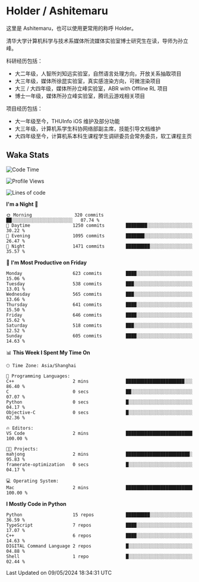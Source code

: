 # Holder / Ashitemaru

这里是 Ashitemaru，也可以使用更常用的称呼 Holder。

清华大学计算机科学与技术系媒体所流媒体实验室博士研究生在读，导师为孙立峰。

科研经历包括：

- 大二年级，人智所刘知远实验室，自然语言处理方向，开放关系抽取项目
- 大三年级，媒体所徐昆实验室，真实感渲染方向，可微渲染项目
- 大三 / 大四年级，媒体所孙立峰实验室，ABR with Offline RL 项目
- 博士一年级，媒体所孙立峰实验室，腾讯云游戏相关项目

项目经历包括：

- 大一年级至今，THUInfo iOS 维护及部分功能
- 大三年级，计算机系学生科协网络部副主席，技能引导文档维护
- 大四年级至今，计算机系本科生课程学生调研委员会常务委员，软工课程主页

## Waka Stats

<!--START_SECTION:waka-->
![Code Time](http://img.shields.io/badge/Code%20Time-1%2C049%20hrs%2031%20mins-blue)

![Profile Views](http://img.shields.io/badge/Profile%20Views-8-blue)

![Lines of code](https://img.shields.io/badge/From%20Hello%20World%20I%27ve%20Written-3.0%20million%20lines%20of%20code-blue)

**I'm a Night 🦉** 

```text
🌞 Morning                320 commits         ██░░░░░░░░░░░░░░░░░░░░░░░   07.74 % 
🌆 Daytime                1250 commits        ████████░░░░░░░░░░░░░░░░░   30.22 % 
🌃 Evening                1095 commits        ███████░░░░░░░░░░░░░░░░░░   26.47 % 
🌙 Night                  1471 commits        █████████░░░░░░░░░░░░░░░░   35.57 % 
```
📅 **I'm Most Productive on Friday** 

```text
Monday                   623 commits         ████░░░░░░░░░░░░░░░░░░░░░   15.06 % 
Tuesday                  538 commits         ███░░░░░░░░░░░░░░░░░░░░░░   13.01 % 
Wednesday                565 commits         ███░░░░░░░░░░░░░░░░░░░░░░   13.66 % 
Thursday                 641 commits         ████░░░░░░░░░░░░░░░░░░░░░   15.50 % 
Friday                   646 commits         ████░░░░░░░░░░░░░░░░░░░░░   15.62 % 
Saturday                 518 commits         ███░░░░░░░░░░░░░░░░░░░░░░   12.52 % 
Sunday                   605 commits         ████░░░░░░░░░░░░░░░░░░░░░   14.63 % 
```


📊 **This Week I Spent My Time On** 

```text
🕑︎ Time Zone: Asia/Shanghai

💬 Programming Languages: 
C++                      2 mins              ██████████████████████░░░   86.40 % 
C                        0 secs              ██░░░░░░░░░░░░░░░░░░░░░░░   07.07 % 
Python                   0 secs              █░░░░░░░░░░░░░░░░░░░░░░░░   04.17 % 
Objective-C              0 secs              █░░░░░░░░░░░░░░░░░░░░░░░░   02.36 % 

🔥 Editors: 
VS Code                  2 mins              █████████████████████████   100.00 % 

🐱‍💻 Projects: 
mahjong                  2 mins              ████████████████████████░   95.83 % 
framerate-optimization   0 secs              █░░░░░░░░░░░░░░░░░░░░░░░░   04.17 % 

💻 Operating System: 
Mac                      2 mins              █████████████████████████   100.00 % 
```

**I Mostly Code in Python** 

```text
Python                   15 repos            █████████░░░░░░░░░░░░░░░░   36.59 % 
TypeScript               7 repos             ████░░░░░░░░░░░░░░░░░░░░░   17.07 % 
C++                      6 repos             ████░░░░░░░░░░░░░░░░░░░░░   14.63 % 
DIGITAL Command Language 2 repos             █░░░░░░░░░░░░░░░░░░░░░░░░   04.88 % 
Shell                    1 repo              █░░░░░░░░░░░░░░░░░░░░░░░░   02.44 % 
```




 Last Updated on 09/05/2024 18:34:31 UTC
<!--END_SECTION:waka-->

<!--
**Ashitemaru/Ashitemaru** is a ✨ _special_ ✨ repository because its `README.md` (this file) appears on your GitHub profile.

Here are some ideas to get you started:

- 🔭 I’m currently working on ...
- 🌱 I’m currently learning ...
- 👯 I’m looking to collaborate on ...
- 🤔 I’m looking for help with ...
- 💬 Ask me about ...
- 📫 How to reach me: ...
- 😄 Pronouns: ...
- ⚡ Fun fact: ...
-->
